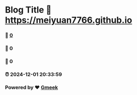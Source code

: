 # Blog Title :link: https://meiyuan7766.github.io 
### :page_facing_up: [0](https://meiyuan7766.github.io/tag.html) 
### :speech_balloon: 0 
### :hibiscus: 0 
### :alarm_clock: 2024-12-01 20:33:59 
### Powered by :heart: [Gmeek](https://github.com/Meekdai/Gmeek)
